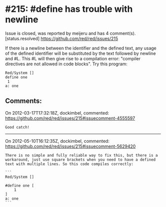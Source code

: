 
#215: #define has trouble with newline 
================================================================================
Issue is closed, was reported by meijeru and has 4 comment(s).
[status.resolved]
<https://github.com/red/red/issues/215>

If there is a newline between the identifier and the defined text, any usage of the defined identifier will be substituted by the text followed by newline and #L. This #L will then give rise to a compilation error: "compiler directives are not allowed in code blocks".
Try this program:

```
Red/System []
define one
 1
a: one
```



Comments:
--------------------------------------------------------------------------------

On 2012-03-17T17:32:18Z, dockimbel, commented:
<https://github.com/red/red/issues/215#issuecomment-4555597>

    Good catch!

--------------------------------------------------------------------------------

On 2012-05-10T16:12:35Z, dockimbel, commented:
<https://github.com/red/red/issues/215#issuecomment-5629420>

    There is no simple and fully reliable way to fix this, but there is a workaround, just use square brackets when you need to have a defined text with multiple lines. So this code compiles correctly:
    
    ```
    Red/System []
    
    #define one [
        1
    ]
    a: one
    ```

